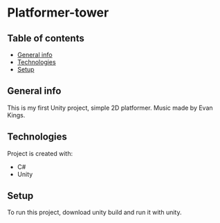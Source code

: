 # Platformer-tower

## Table of contents
* [General info](#general-info)
* [Technologies](#technologies)
* [Setup](#setup)

## General info
This is my first Unity project, simple 2D platformer.
Music made by Evan Kings.
	
## Technologies
Project is created with:
* C#
* Unity 
	
## Setup
To run this project, download unity build and run it with unity.
